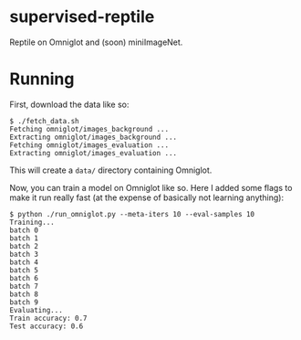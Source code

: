 # supervised-reptile

Reptile on Omniglot and (soon) miniImageNet.

# Running

First, download the data like so:

```
$ ./fetch_data.sh
Fetching omniglot/images_background ...
Extracting omniglot/images_background ...
Fetching omniglot/images_evaluation ...
Extracting omniglot/images_evaluation ...
```

This will create a `data/` directory containing Omniglot.

Now, you can train a model on Omniglot like so. Here I added some flags to make it run really fast (at the expense of basically not learning anything):

```
$ python ./run_omniglot.py --meta-iters 10 --eval-samples 10
Training...
batch 0
batch 1
batch 2
batch 3
batch 4
batch 5
batch 6
batch 7
batch 8
batch 9
Evaluating...
Train accuracy: 0.7
Test accuracy: 0.6
```
